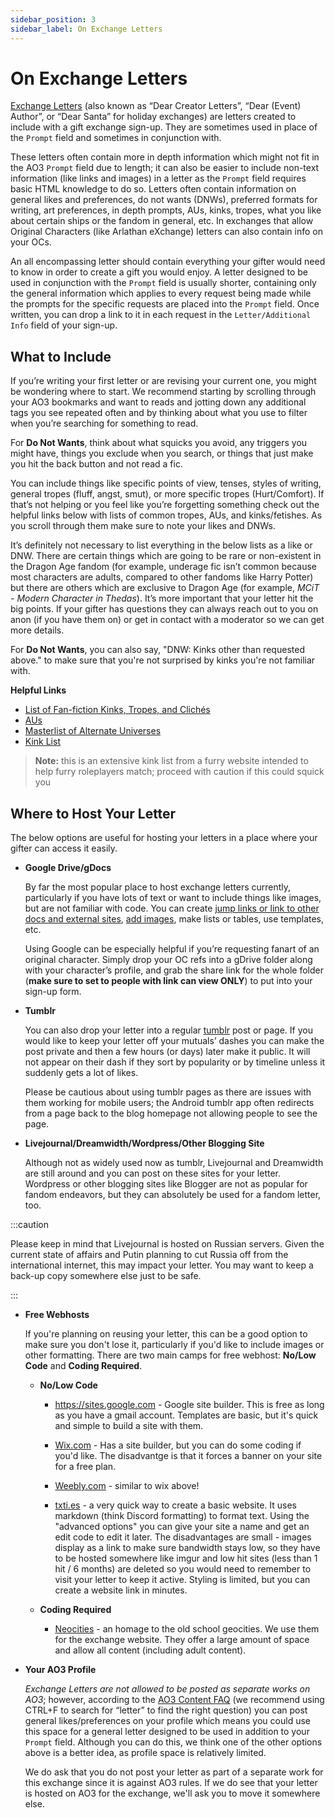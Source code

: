 ```yaml
---
sidebar_position: 3
sidebar_label: On Exchange Letters
---
```


# On Exchange Letters
[Exchange Letters](https://fanlore.org/wiki/Dear_Creator_Letter) (also known as “Dear Creator Letters”, “Dear (Event) Author”, or “Dear Santa” for holiday exchanges) are letters created to include with a gift exchange sign-up. They are sometimes used in place of the `Prompt` field and sometimes in conjunction with.

These letters often contain more in depth information which might not fit in the AO3 `Prompt` field due to length; it can also be easier to include non-text information (like links and images) in a letter as the `Prompt` field requires basic HTML knowledge to do so. Letters often contain information on general likes and preferences, do not wants (DNWs), preferred formats for writing, art preferences, in depth prompts, AUs, kinks, tropes, what you like about certain ships or the fandom in general, etc. In exchanges that allow Original Characters (like Arlathan eXchange) letters can also contain info on your OCs.

An all encompassing letter should contain everything your gifter would need to know in order to create a gift you would enjoy. A letter designed to be used in conjunction with the `Prompt` field is usually shorter, containing only the general information which applies to every request being made while the prompts for the specific requests are placed into the `Prompt` field. Once written, you can drop a link to it in each request in the `Letter/Additional Info` field of your sign-up.

## What to Include
If you’re writing your first letter or are revising your current one, you might be wondering where to start. We recommend starting by scrolling through your AO3 bookmarks and want to reads and jotting down any additional tags you see repeated often and by thinking about what you use to filter when you’re searching for something to read.

For **Do Not Wants**, think about what squicks you avoid, any triggers you might have, things you exclude when you search, or things that just make you hit the back button and not read a fic.

You can include things like specific points of view, tenses, styles of writing, general tropes (fluff, angst, smut), or more specific tropes (Hurt/Comfort). If that’s not helping or you feel like you’re forgetting something check out the helpful links below with lists of common tropes, AUs, and kinks/fetishes. As you scroll through them make sure to note your likes and DNWs.

It’s definitely not necessary to list everything in the below lists as a like or DNW. There are certain things which are going to be rare or non-existent in the Dragon Age fandom (for example, underage fic isn’t common because most characters are adults, compared to other fandoms like Harry Potter) but there are others which are exclusive to Dragon Age (for example, *MCiT - Modern Character in Thedas*). It’s more important that your letter hit the big points. If your gifter has questions they can always reach out to you on anon (if you have them on) or get in contact with a moderator so we can get more details.

For **Do Not Wants**, you can also say, "DNW: Kinks other than requested above." to make sure that you're not surprised by kinks you're not familiar with.

**Helpful Links**
- [List of Fan-fiction Kinks, Tropes, and Clichés](https://fanlore.org/wiki/List_of_Fan-fiction_Kinks,_Tropes,_and_Clich%C3%A9s)
- [AUs](https://fanlore.org/wiki/Alternate_Universe#Examples_of_AU_Subtypes)
- [Masterlist of Alternate Universes](https://ghostflowerdreams.tumblr.com/post/186404275867)
- [Kink List](https://wiki.f-list.net/Kink_Information)
> **Note:** this is an extensive kink list from a furry website intended to help furry roleplayers match; proceed with caution if this could squick you

## Where to Host Your Letter
The below options are useful for hosting your letters in a place where your gifter can access it easily.

- **Google Drive/gDocs** 

    By far the most popular place to host exchange letters currently, particularly if you have lots of text or want to include things like images, but are not familiar with code. You can create [jump links or link to other docs and external sites](https://edu.gcfglobal.org/en/googledocuments/linking-within-a-document/1/), [add images](https://getproofed.com/writing-tips/how-to-add-and-format-images-in-google-docs/), make lists or tables, use templates, etc. 

    Using Google can be especially helpful if you’re requesting fanart of an original character. Simply drop your OC refs into a gDrive folder along with your character’s profile, and grab the share link for the whole folder (**make sure to set to people with link can view ONLY**) to put into your sign-up form.

- **Tumblr**

    You can also drop your letter into a regular [tumblr](http://www.tumblr.com) post or page. If you would like to keep your letter off your mutuals’ dashes you can make the post private and then a few hours (or days) later make it public. It will not appear on their dash if they sort by popularity or by timeline unless it suddenly gets a lot of likes.

    Please be cautious about using tumblr pages as there are issues with them working for mobile users; the Android tumblr app often redirects from a page back to the blog homepage not allowing people to see the page.

- **Livejournal/Dreamwidth/Wordpress/Other Blogging Site**
    
    Although not as widely used now as tumblr, Livejournal and Dreamwidth are still around and you can post on these sites for your letter. Wordpress or other blogging sites like Blogger are not as popular for fandom endeavors, but they can absolutely be used for a fandom letter, too.

:::caution

Please keep in mind that Livejournal is hosted on Russian servers. Given the current state of affairs and Putin planning to cut Russia off from the international internet, this may impact your letter. You may want to keep a back-up copy somewhere else just to be safe.

:::

- **Free Webhosts**

    If you're planning on reusing your letter, this can be a good option to make sure you don't lose it, particularly if you'd like to include images or other formatting. There are two main camps for free webhost: **No/Low Code** and **Coding Required**.

    - **No/Low Code**
        - https://sites.google.com - Google site builder. This is free as long as you have a gmail account. Templates are basic, but it's quick and simple to build a site with them.

        - [Wix.com](https://www.wix.com) - Has a site builder, but you can do some coding if you'd like. The disadvantge is that it forces a banner on your site for a free plan.

        - [Weebly.com](https://www.weebly.com) - similar to wix above!

        - [txti.es](https://txti.es/) - a very quick way to create a basic website. It uses markdown (think Discord formatting) to format text. Using the "advanced options" you can give your site a name and get an edit code to edit it later. The disadvantages are small - images display as a link to make sure bandwidth stays low, so they have to be hosted somewhere like imgur and low hit sites (less than 1 hit / 6 months) are deleted so you would need to remember to visit your letter to keep it active. Styling is limited, but you can create a website link in minutes.

    - **Coding Required**
        - [Neocities](https://www.neocities.org) - an homage to the old school geocities. We use them for the exchange website. They offer a large amount of space and allow all content (including adult content).

- **Your AO3 Profile**

    *Exchange Letters are not allowed to be posted as separate works on AO3*; however, according to the [AO3 Content FAQ](https://archiveofourown.org/tos_faq#content_faq) (we recommend using CTRL+F to search for “letter” to find the right question) you can post general likes/preferences on your profile which means you could use this space for a general letter designed to be used in addition to your `Prompt` field. Although you can do this, we think one of the other options above is a better idea, as profile space is relatively limited.

    We do ask that you do not post your letter as part of a separate work for this exchange since it is against AO3 rules. If we do see that your letter is hosted on AO3 for the exchange, we'll ask you to move it somewhere else.